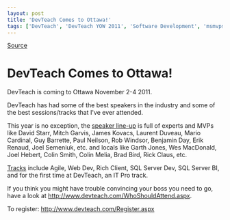 ```yaml
---
layout: post
title: 'DevTeach Comes to Ottawa!'
tags: ['DevTeach', 'DevTeach YOW 2011', 'Software Development', 'msmvps']
---
```

[Source](http://blogs.msmvps.com/peterritchie/2011/10/13/devteach-comes-to-ottawa/ "Permalink to DevTeach Comes to Ottawa!")

# DevTeach Comes to Ottawa!

DevTeach is coming to Ottawa November 2-4 2011.



DevTeach has had some of the best speakers in the industry and some of the best sessions/tracks that I've ever attended.



This year is no exception, the [speaker line-up][1] is full of experts and MVPs like David Starr, Mitch Garvis, James Kovacs, Laurent Duveau, Mario Cardinal, Guy Barrette, Paul Neilson, Rob Windsor, Benjamin Day, Erik Renaud, Joel Semeniuk, etc. and locals like Garth Jones, Wes MacDonald, Joel Hebert, Colin Smith, Colin Melia, Brad Bird, Rick Claus, etc.



[Tracks][2] include Agile, Web Dev, Rich Client, SQL Server Dev, SQL Server BI, and for the first time at DevTeach, an IT Pro track.



If you think you might have trouble convincing your boss you need to go, have a look at <http://www.devteach.com/WhoShouldAttend.aspx>.



To register: <http://www.devteach.com/Register.aspx>

[1]: http://www.devteach.com/Speaker.aspx
[2]: http://www.devteach.com/Session.aspx


